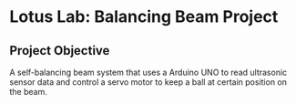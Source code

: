 # Lotus Lab: Balancing Beam Project

## Project Objective

A self-balancing beam system that uses a Arduino UNO to read ultrasonic sensor data and control a servo motor to keep a ball at certain position on the beam. 


